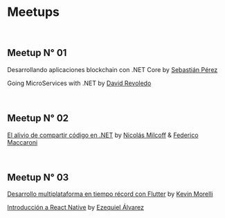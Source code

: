 # Meetups

&nbsp;
## Meetup N° 01
Desarrollando aplicaciones blockchain con .NET Core by [Sebastián Pérez](https://github.com/sebaleoperez)

Going MicroServices with .NET by [David Revoledo](https://github.com/davidrevoledo)

&nbsp;
## Meetup N° 02
[El alivio de compartir código en .NET](Meetup_02) by [Nicolás Milcoff](https://github.com/nmilcoff) & [Federico Maccaroni](https://github.com/fedemkr)

&nbsp;
## Meetup N° 03
[Desarrollo multiplataforma en tiempo récord con Flutter](Meetup_03/First_Talk) by [Kevin Morelli](https://github.com/KevMorelli)

[Introducción a React Native](Meetup_03/React_Native) by [Ezequiel Álvarez](https://github.com/ealvarezk)
